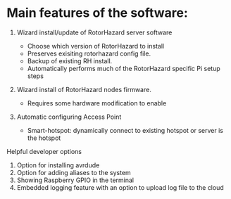 # Main features of the software:


1. Wizard install/update of RotorHazard server software
     - Choose which version of RotorHazard to install
     - Preserves exisiting rotorhazard config file.
     - Backup of existing RH install.
     - Automatically performs much of the RotorHazard specific Pi setup steps

1. Wizard install of RotorHazard nodes firmware.
     - Requires some hardware modification to enable

1. Automatic configuring Access Point
     - Smart-hotspot: dynamically connect to existing hotspot or server is the hotspot 

Helpful developer options
1. Option for installing avrdude
1. Option for adding aliases to the system
1. Showing Raspberry GPIO in the terminal
1. Embedded logging feature with an option to upload log file to the cloud 


